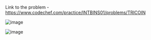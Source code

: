 Link to the problem - https://www.codechef.com/practice/INTBINS01/problems/TRICOIN


![image](https://github.com/Haleshot/Competitive-Programming/assets/57552973/f5bdf3f6-072a-4393-a29e-99e14407c309)


![image](https://github.com/Haleshot/Competitive-Programming/assets/57552973/a7446b52-b5ac-46c9-851f-8a3be5382cb4)
